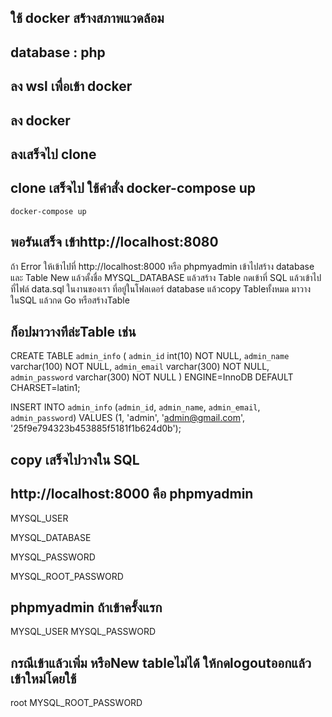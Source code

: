 ## ใช้ docker สร้้างสภาพแวดล้อม 
## database : php
## ลง wsl เพื่อเข้า docker

## ลง docker
## ลงเสร็จไป clone 
## clone เสร็จไป ใช้คำสั่ง docker-compose up
```
docker-compose up
```
## พอรันเสร็จ เข้าhttp://localhost:8080
ถ้า Error  ให้เข้าไปที่ http://localhost:8000 หรือ phpmyadmin 
เข้าไปสร้าง database และ Table
New แล้วตั้งชื่อ  MYSQL_DATABASE
แล้วสร้าง Table กดเข้าที่ SQL แล้วเข้าไปที่ไฟล์ data.sql ในงานของเรา ที่อยู๋ในโฟลเดอร์ database แล้วcopy Tableทั้งหมด มาวางในSQL แล้วกด Go หรือสร้างTable
## ก็อปมาวางทีล่ะTable เช่น 
CREATE TABLE `admin_info` (
  `admin_id` int(10) NOT NULL,
  `admin_name` varchar(100) NOT NULL,
  `admin_email` varchar(300) NOT NULL,
  `admin_password` varchar(300) NOT NULL
) ENGINE=InnoDB DEFAULT CHARSET=latin1;

INSERT INTO `admin_info` (`admin_id`, `admin_name`, `admin_email`, `admin_password`) VALUES
(1, 'admin', 'admin@gmail.com', '25f9e794323b453885f5181f1b624d0b');

## copy เสร็จไปวางใน SQL 



## http://localhost:8000 คือ phpmyadmin
MYSQL_USER

MYSQL_DATABASE

MYSQL_PASSWORD

MYSQL_ROOT_PASSWORD

## phpmyadmin ถ้าเข้าครั้งแรก
MYSQL_USER
MYSQL_PASSWORD

## กรณีเข้าแล้วเพิ่ม หรือNew tableไม่ได้ ให้กดlogoutออกแล้วเข้าใหม่โดยใช้
root
MYSQL_ROOT_PASSWORD





